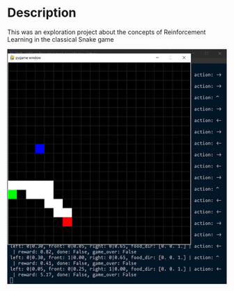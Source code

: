 # Description

This was an exploration project about the concepts of Reinforcement Learning in the classical Snake game

![Screenshot](/screenshot.png)
